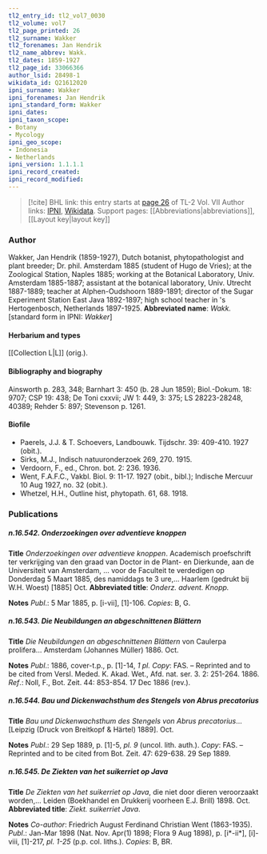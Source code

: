 ```yaml
---
tl2_entry_id: tl2_vol7_0030
tl2_volume: vol7
tl2_page_printed: 26
tl2_surname: Wakker
tl2_forenames: Jan Hendrik
tl2_name_abbrev: Wakk.
tl2_dates: 1859-1927
tl2_page_id: 33066366
author_lsid: 28498-1
wikidata_id: Q21612020
ipni_surname: Wakker
ipni_forenames: Jan Hendrik
ipni_standard_form: Wakker
ipni_dates: 
ipni_taxon_scope: 
- Botany
- Mycology
ipni_geo_scope: 
- Indonesia
- Netherlands
ipni_version: 1.1.1.1
ipni_record_created: 
ipni_record_modified:
---
```


> [!cite] BHL link: this entry starts at [page 26](https://www.biodiversitylibrary.org/page/33066366) of TL-2 Vol. VII
> Author links: [IPNI](https://www.ipni.org/a/28498-1), [Wikidata](https://www.wikidata.org/wiki/Q21612020). Support pages: [[Abbreviations|abbreviations]], [[Layout key|layout key]]

### Author

Wakker, Jan Hendrik (1859-1927), Dutch botanist, phytopathologist and plant breeder; Dr. phil. Amsterdam 1885 (student of Hugo de Vries); at the Zoological Station, Naples 1885; working at the Botanical Laboratory, Univ. Amsterdam 1885-1887; assistant at the botanical laboratory, Univ. Utrecht 1887-1889; teacher at Alphen-Oudshoorn 1889-1891; director of the Sugar Experiment Station East Java 1892-1897; high school teacher in 's Hertogenbosch, Netherlands 1897-1925. 
**Abbreviated name**: *Wakk.* \[standard form in IPNI: *Wakker*\]

#### Herbarium and types

[[Collection L|L]] (orig.).

#### Bibliography and biography

Ainsworth p. 283, 348; Barnhart 3: 450 (b. 28 Jun 1859); Biol.-Dokum. 18: 9707; CSP 19: 438; De Toni cxxvii; JW 1: 449, 3: 375; LS 28223-28248, 40389; Rehder 5: 897; Stevenson p. 1261.

#### Biofile

- Paerels, J.J. & T. Schoevers, Landbouwk. Tijdschr. 39: 409-410. 1927 (obit.).
- Sirks, M.J., Indisch natuuronderzoek 269, 270. 1915.
- Verdoorn, F., ed., Chron. bot. 2: 236. 1936.
- Went, F.A.F.C., Vakbl. Biol. 9: 11-17. 1927 (obit., bibl.); Indische Mercuur 10 Aug 1927, no. 32 (obit.).
- Whetzel, H.H., Outline hist, phytopath. 61, 68. 1918.

### Publications

##### n.16.542. Onderzoekingen over adventieve knoppen

**Title**
*Onderzoekingen over adventieve knoppen*. Academisch proefschrift ter verkrijging van den graad van Doctor in de Plant- en Dierkunde, aan de Universiteit van Amsterdam, ... voor de Faculteit te verdedigen op Donderdag 5 Maart 1885, des namiddags te 3 ure,... Haarlem (gedrukt bij W.H. Woest) \[1885\] Oct.
**Abbreviated title**: *Onderz. advent. Knopp.*

**Notes**
*Publ*.: 5 Mar 1885, p. \[i-vii\], \[1\]-106. *Copies*: B, G.

##### n.16.543. Die Neubildungen an abgeschnittenen Blättern

**Title**
*Die Neubildungen an abgeschnittenen Blättern* von Caulerpa prolifera... Amsterdam (Johannes Müller) 1886. Oct.

**Notes**
*Publ*.: 1886, cover-t.p., p. \[1\]-14, *1 pl. Copy*: FAS. – Reprinted and to be cited from Versl. Meded. K. Akad. Wet., Afd. nat. ser. 3. 2: 251-264. 1886.
*Ref*.: Noll, F., Bot. Zeit. 44: 853-854. 17 Dec 1886 (rev.).

##### n.16.544. Bau und Dickenwachsthum des Stengels von Abrus precatorius

**Title**
*Bau und Dickenwachsthum des Stengels von Abrus precatorius*... \[Leipzig (Druck von Breitkopf & Härtel) 1889\]. Oct.

**Notes**
*Publ*.: 29 Sep 1889, p. \[1\]-5, *pl. 9* (uncol. lith. auth.). *Copy*: FAS. – Reprinted and to be cited from Bot. Zeit. 47: 629-638. 29 Sep 1889.

##### n.16.545. De Ziekten van het suikerriet op Java

**Title**
*De Ziekten van het suikerriet op Java*, die niet door dieren veroorzaakt worden,... Leiden (Boekhandel en Drukkerij voorheen E.J. Brill) 1898. Oct.
**Abbreviated title**: *Ziekt. suikerriet Java*.

**Notes**
*Co-author*: Friedrich August Ferdinand Christian Went (1863-1935).
*Publ*.: Jan-Mar 1898 (Nat. Nov. Apr(1) 1898; Flora 9 Aug 1898), p. \[i\*-ii\*\], \[i\]-viii, \[1\]-217, *pl. 1-25* (p.p. col. liths.). *Copies*: B, BR.


